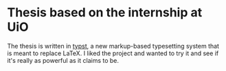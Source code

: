 # Thesis based on the internship at UiO

The thesis is written in [typst](https://github.com/typst/typst), a new markup-based typesetting system that is meant to replace LaTeX. I liked the project and wanted to try it and see if it's really as powerful as it claims to be.
